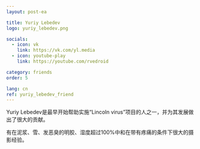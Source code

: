 ```yaml
---
layout: post-ea

title: Yuriy Lebedev
logo: yuriy_lebedev.png

socials:
  - icon: vk
    link: https://vk.com/yl.media
  - icon: youtube-play
    link: https://youtube.com/rvedroid

category: friends
order: 5

lang: cn
ref: yuriy_lebedev_friend
---
```


Yuriy Lebedev是最早开始帮助实施“Lincoln virus”项目的人之一，并为其发展做出了很大的贡献。

有在泥浆、雪、发恶臭的明胶、湿度超过100%中和在带有疼痛的条件下很大的摄影经验。



